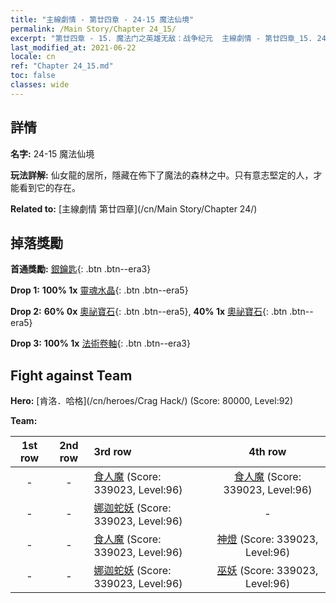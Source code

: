 ```yaml
---
title: "主線劇情 - 第廿四章 - 24-15 魔法仙境"
permalink: /Main Story/Chapter 24_15/
excerpt: "第廿四章 - 15. 魔法门之英雄无敌：战争纪元  主線劇情 - 第廿四章_15. 24-15 魔法仙境"
last_modified_at: 2021-06-22
locale: cn
ref: "Chapter 24_15.md"
toc: false
classes: wide
---
```


## 詳情

 **名字:** 24-15 魔法仙境

 **玩法詳解:** 仙女龍的居所，隱藏在佈下了魔法的森林之中。只有意志堅定的人，才能看到它的存在。

 **Related to:** [主線劇情 第廿四章](/cn/Main Story/Chapter 24/)

## 掉落獎勵

 **首通獎勵:** [銀鑰匙](/cn/Items/con_693/){: .btn .btn--era3}

 **Drop 1:** **100% 1x** [靈魂水晶](/cn/Items/mat_87/){: .btn .btn--era5}

 **Drop 2:** **60% 0x** [奧祕寶石](/cn/Items/mat_79/){: .btn .btn--era5}, **40% 1x** [奧祕寶石](/cn/Items/mat_79/){: .btn .btn--era5}

 **Drop 3:** **100% 1x** [法術卷軸](/cn/Items/con_694/){: .btn .btn--era3}


## Fight against Team
 **Hero:** [肯洛．哈格](/cn/heroes/Crag Hack/) (Score: 80000, Level:92)

 **Team:**


  | 1st row | 2nd row | 3rd row | 4th row |
  |:----:|:----:|:----|:----:|
  | - | - | [食人魔](/cn/units/Ogre/) (Score: 339023, Level:96)  | [食人魔](/cn/units/Ogre/) (Score: 339023, Level:96)  |
  | - | - | [娜迦蛇妖](/cn/units/Naga/) (Score: 339023, Level:96)  | - |
  | - | - | [食人魔](/cn/units/Ogre/) (Score: 339023, Level:96)  | [神燈](/cn/units/Genie/) (Score: 339023, Level:96)  |
  | - | - | [娜迦蛇妖](/cn/units/Naga/) (Score: 339023, Level:96)  | [巫妖](/cn/units/Lich/) (Score: 339023, Level:96)  |


